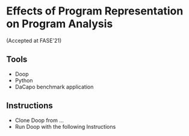 # Effects of Program Representation on Program Analysis

(Accepted at FASE'21)

## Tools
- Doop 
- Python
- DaCapo benchmark application

## Instructions
- Clone Doop from ...
- Run Doop with the following Instructions
